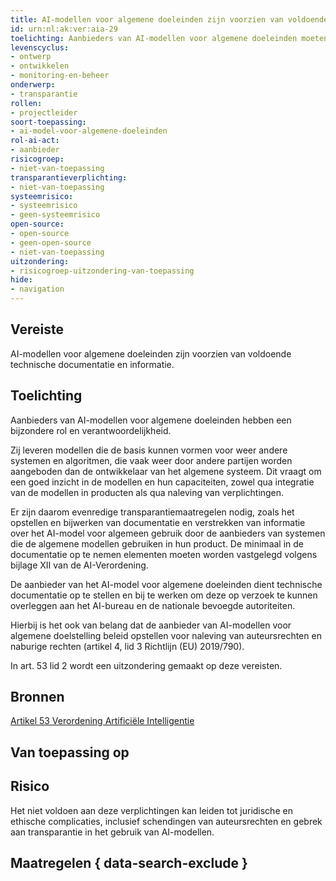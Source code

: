 ```yaml
---
title: AI-modellen voor algemene doeleinden zijn voorzien van voldoende technische documentatie en informatie
id: urn:nl:ak:ver:aia-29
toelichting: Aanbieders van AI-modellen voor algemene doeleinden moeten (technische) informatie en documentatie opstellen, up-to-date houden en beschikbaar stellen voor aanbieders van AI-systemen die het AI-model voor algemene doeleinden in hun AI-systemen willen integreren.
levenscyclus:
- ontwerp
- ontwikkelen
- monitoring-en-beheer
onderwerp:
- transparantie
rollen:
- projectleider
soort-toepassing:
- ai-model-voor-algemene-doeleinden
rol-ai-act:
- aanbieder
risicogroep:
- niet-van-toepassing
transparantieverplichting:
- niet-van-toepassing
systeemrisico:
- systeemrisico
- geen-systeemrisico
open-source:
- open-source
- geen-open-source
- niet-van-toepassing
uitzondering:
- risicogroep-uitzondering-van-toepassing
hide:
- navigation
---
```


<!-- tags -->
## Vereiste
AI-modellen voor algemene doeleinden zijn voorzien van voldoende technische documentatie en informatie.

## Toelichting

Aanbieders van AI-modellen voor algemene doeleinden hebben een bijzondere rol en verantwoordelijkheid.

Zij leveren modellen die de basis kunnen vormen voor weer andere systemen en algoritmen, die vaak weer door andere partijen worden aangeboden dan de ontwikkelaar van het algemene systeem. Dit vraagt om een goed inzicht in de modellen en hun capaciteiten, zowel qua integratie van de modellen in producten als qua naleving van verplichtingen.

Er zijn daarom evenredige transparantiemaatregelen nodig, zoals het opstellen en bijwerken van documentatie en verstrekken van informatie over het AI-model voor algemeen gebruik door de aanbieders van systemen die de algemene modellen gebruiken in hun product. De minimaal in de documentatie op te nemen elementen moeten worden vastgelegd volgens bijlage XII van de AI-Verordening.

De aanbieder van het AI-model voor algemene doeleinden dient technische documentatie op te stellen en bij te werken om deze op verzoek te kunnen overleggen aan het AI-bureau en de nationale bevoegde autoriteiten.

Hierbij is het ook van belang dat de aanbieder van AI-modellen voor algemene doelstelling beleid opstellen voor naleving van auteursrechten en naburige rechten (artikel 4, lid 3 Richtlijn (EU) 2019/790).

In art. 53 lid 2 wordt een uitzondering gemaakt op deze vereisten.

## Bronnen
[Artikel 53 Verordening Artificiële Intelligentie](https://eur-lex.europa.eu/legal-content/NL/TXT/HTML/?uri=OJ:L_202401689#d1e5576-1-1)

## Van toepassing op
<!-- tags-ai-act -->


## Risico
Het niet voldoen aan deze verplichtingen kan leiden tot juridische en ethische complicaties, inclusief schendingen van auteursrechten en gebrek aan transparantie in het gebruik van AI-modellen.

## Maatregelen { data-search-exclude }

<!-- list_maatregelen vereiste/aia-29-ai-modellen-algemene-doeleinden onderwerp/publieke-inkoop no-search no-onderwerp no-rol no-levenscyclus -->
